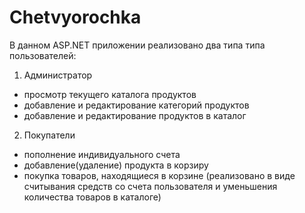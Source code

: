 # Chetvyorochka

В данном ASP.NET приложении реализовано два типа типа пользователей:

1. Администратор

- просмотр текущего каталога продуктов
- добавление и редактирование категорий продуктов
- добавление и редактирование продуктов в каталог

2. Покупатели

- пополнение индивидуального счета
- добавление(удаление) продукта в корзиру
- покупка товаров, находящиеся в корзине (реализовано в виде считывания средств со счета пользователя и уменьшения количества товаров в каталоге)
